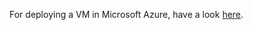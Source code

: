 For deploying a VM in Microsoft Azure, have a look [here](https://learn.microsoft.com/en-us/azure/developer/terraform/).